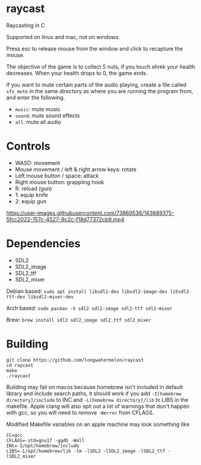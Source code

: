 # raycast
Raycasting in C

Supported on linux and mac, not on windows.

Press esc to release mouse from the window and click to recapture the mouse.

The objective of the game is to collect 5 nuts, if you touch shrek your health decreases. When your health drops to 0, the game ends.

If you want to mute certain parts of the audio playing, create a file called `sfx_mute` in the same directory as where you are running the program from, and enter the following.

* `music`: mute music
* `sound`: mute sound effects
* `all`: mute all audio

# Controls
* WASD: movement
* Mouse movement / left & right arrow keys: rotate
* Left mouse button / space: attack
* Right mouse button: grappling hook
* R: reload (gun)
* 1: equip knife
* 2: equip gun

https://user-images.githubusercontent.com/73869536/143689375-5fcc2022-157c-4527-9c2c-f18d77372cb9.mp4

# Dependencies

* SDL2
* SDL2_image
* SDL2_ttf
* SDL2_mixer

Debian based: `sudo apt install libsdl2-dev libsdl2-image-dev libsdl2-ttf-dev libsdl2-mixer-dev`

Arch based: `sudo pacman -S sdl2 sdl2-image sdl2-ttf sdl2-mixer`

Brew: `brew install sdl2 sdl2_image sdl2_ttf sdl2_mixer`

# Building

```
git clone https://github.com/longwatermelon/raycast
cd raycast
make
./raycast
```

Building may fail on macos because homebrew isn't included in default library and include search paths, it should work if you add `-I[homebrew directory]/include` to INC and `-L[homebrew directory]/lib` to LIBS in the makefile. Apple clang will also spit out a lot of warnings that don't happen with gcc, so you will need to remove `-Werror` from CFLAGS.

Modified Makefile variables on an apple machine may look something like

```
CC=gcc
CFLAGS=-std=gnu17 -ggdb -Wall
INC=-I/opt/homebrew/include
LIBS=-L/opt/homebrew/lib -lm -lSDL2 -lSDL2_image -lSDL2_ttf -lSDL2_mixer
```
